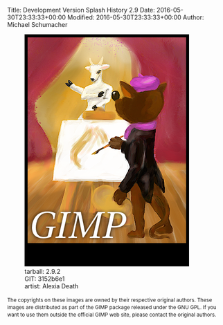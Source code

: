 Title: Development Version Splash History 2.9
Date: 2016-05-30T23:33:33+00:00
Modified: 2016-05-30T23:33:33+00:00
Author: Michael Schumacher

<figure>
<img src="images/gimp-splash-git3152b6e1.png" alt="tarball: 2.9.2">
<figcaption>
tarball: 2.9.2<br>GIT: 3152b6e1<br>artist: Alexia Death
</figcaption>
</figure>


<small>The copyrights on these images are owned by their respective
original authors. These images are distributed as part of the GIMP
package released under the GNU GPL. If you want to use them outside
the official GIMP web site, please contact the original authors.</small>
